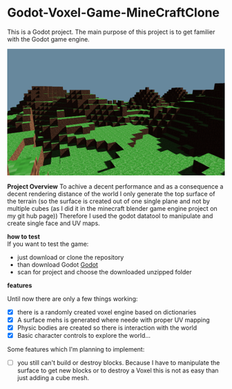 # Godot-Voxel-Game-MineCraftClone
This is a Godot project. The main purpose of this project is to get familier with the Godot game engine.

![GitHub Logo](/screenshots/screenshot1.PNG)

**Project Overview**
To achive a decent performance and as a consequence a decent rendering distance of the world I only generate the top surface of the terrain (so the surface is created out of one single plane and not by multiple cubes (as I did it in the minecraft blender game engine project on my git hub page))
Therefore I used the godot datatool to manipulate and create single face and UV maps.

**how to test**  
If you want to test the game:
* just download or clone the repository
* than download Godot [Godot](http://www.godotengine.org/)
* scan for project and choose the downloaded unzipped folder

**features**  

Until now there are only a few things working:  
- [x] there is a randomly created voxel engine based on dictionaries
- [x] A surface mehs is generated where neede with proper UV mapping
- [x] Physic bodies are created so there is interaction with the world
- [x] Basic character controls to explore the world...

Some features which I'm planning to implement:

- [ ] you still can't build or destroy blocks. Because I have to manipulate the surface to get new blocks or to destroy a Voxel this is not as easy than just adding a cube mesh.
